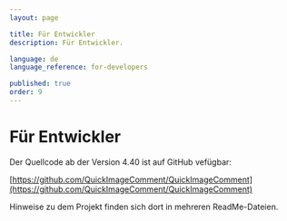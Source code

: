 ```yaml
---
layout: page

title: Für Entwickler
description: Für Entwickler.

language: de
language_reference: for-developers

published: true
order: 9
---
```


# Für Entwickler

Der Quellcode ab der Version 4.40 ist auf GitHub vefügbar:

[https://github.com/QuickImageComment/QuickImageComment](https://github.com/QuickImageComment/QuickImageComment)

Hinweise zu dem Projekt finden sich dort in mehreren ReadMe-Dateien.

 
